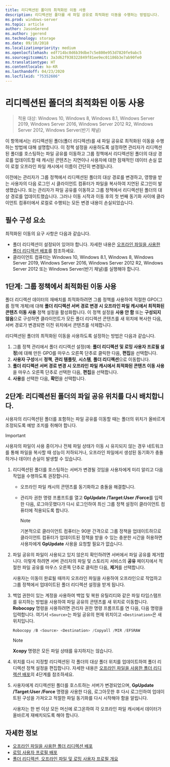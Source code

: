 ```yaml
---
title: 리디렉션된 폴더의 최적화된 이동 사용
description: 리디렉션된 폴더를 새 파일 공유로 최적화된 이동을 수행하는 방법입니다.
ms.prod: windows-server
ms.topic: article
author: JasonGerend
ms.author: jgerend
ms.technology: storage
ms.date: 09/10/2018
ms.localizationpriority: medium
ms.openlocfilehash: edf714bc0d6b39dbe7c5e800e953d7820fe9abc5
ms.sourcegitcommit: 3a3d62f938322849f81ee9ec01186b3e7ab90fe0
ms.translationtype: HT
ms.contentlocale: ko-KR
ms.lasthandoff: 04/23/2020
ms.locfileid: "75352606"
---
```

# <a name="enable-optimized-moves-of-redirected-folders"></a>리디렉션된 폴더의 최적화된 이동 사용

>적용 대상: Windows 10, Windows 8, Windows 8.1, Windows Server 2019, Windows Server 2016, Windows Server 2012 R2, Windows Server 2012, Windows Server(반기 채널)

이 항목에서는 리디렉션된 폴더(폴더 리디렉션)를 새 파일 공유로 최적화된 이동을 수행하는 방법에 대해 설명합니다. 이 정책 설정을 사용하도록 설정하면 관리자가 리디렉션된 폴더를 호스팅하는 파일 공유를 이동하고 그룹 정책에서 리디렉션된 폴더의 대상 경로를 업데이트할 때 캐시된 콘텐츠는 지연이나 사용자에 대한 잠재적인 데이터 손실 없이 로컬 오프라인 파일 캐시에서 이름이 간단히 변경됩니다.

이전에는 관리자가 그룹 정책에서 리디렉션된 폴더의 대상 경로를 변경하고, 영향을 받는 사용자의 다음 로그인 시 클라이언트 컴퓨터가 파일을 복사하여 지연된 로그인이 발생했습니다. 또는 관리자가 파일 공유를 이동하고 그룹 정책에서 리디렉션된 폴더의 대상 경로를 업데이트했습니다. 그러나 이동 시작과 이동 후의 첫 번째 동기화 사이에 클라이언트 컴퓨터에서 로컬로 수행되는 모든 변경 내용이 손실되었습니다.

## <a name="prerequisites"></a>필수 구성 요소

최적화된 이동의 요구 사항은 다음과 같습니다.

- 폴더 리디렉션이 설정되어 있어야 합니다. 자세한 내용은 [오프라인 파일을 사용한 폴더 리디렉션 배포](deploy-folder-redirection.md)를 참조하세요.
- 클라이언트 컴퓨터는 Windows 10, Windows 8.1, Windows 8, Windows Server 2019, Windows Server 2016, Windows Server 2012 R2, Windows Server 2012 또는 Windows Server(반기 채널)를 실행해야 합니다.

## <a name="step-1-enable-optimized-move-in-group-policy"></a>1단계: 그룹 정책에서 최적화된 이동 사용

폴더 리디렉션 데이터의 재배치를 최적화하려면 그룹 정책를 사용하여 적절한 GPO(그룹 정책 개체)에 대해 **폴더 리디렉션 서버 경로 변경 시 오프라인 파일 캐시에서 최적화된 콘텐츠 이동 사용** 정책 설정을 활성화합니다. 이 정책 설정을 **사용 안 함** 또는 **구성되지 않음**으로 구성하면 클라이언트가 모든 폴더 리디렉션 콘텐츠를 새 위치에 복사한 다음, 서버 경로가 변경되면 이전 위치에서 콘텐츠를 삭제합니다.

리디렉션된 폴더의 최적화된 이동을 사용하도록 설정하는 방법은 다음과 같습니다.

1. 그룹 정책 관리에서 폴더 리디렉션 설정(예: **폴더 리디렉션 및 로밍 사용자 프로필 설정**)에 대해 만든 GPO를 마우스 오른쪽 단추로 클릭한 다음, **편집**을 선택합니다.
2. **사용자 구성**에서 **정책**, **관리 템플릿**, **시스템**, **폴더 리디렉션**으로 이동합니다.
3. **폴더 리디렉션 서버 경로 변경 시 오프라인 파일 캐시에서 최적화된 콘텐츠 이동 사용**을 마우스 오른쪽 단추로 선택한 다음, **편집**을 선택합니다.
4. **사용**를 선택한 다음, **확인**을 선택합니다.

## <a name="step-2-relocate-the-file-share-for-redirected-folders"></a>2단계: 리디렉션된 폴더의 파일 공유 위치를 다시 배치합니다.

사용자의 리디렉션된 폴더를 포함하는 파일 공유를 이동할 때는 폴더의 위치가 올바르게 조정되도록 예방 조치를 취해야 합니다.

>[!IMPORTANT]
>사용자의 파일이 사용 중이거나 전체 파일 상태가 이동 시 유지되지 않는 경우 네트워크를 통해 파일을 복사할 때 성능이 저하되거나, 오프라인 파일에서 생성된 동기화가 충돌하거나 데이터 손실이 발생할 수 있습니다.

1. 리디렉션된 폴더를 호스팅하는 서버가 변경될 것임을 사용자에게 미리 알리고 다음 작업을 수행하도록 권장합니다.

      - 오프라인 파일 캐시의 콘텐츠를 동기화하고 충돌을 해결합니다.
      - 관리자 권한 명령 프롬프트를 열고 **GpUpdate /Target:User /Force**를 입력한 다음, 로그아웃했다가 다시 로그인하여 최신 그룹 정책 설정이 클라이언트 컴퓨터에 적용되도록 합니다.

        >[!NOTE]
        >기본적으로 클라이언트 컴퓨터는 90분 간격으로 그룹 정책을 업데이트하므로 클라이언트 컴퓨터가 업데이트된 정책을 받을 수 있는 충분한 시간을 허용하면 사용자에게 **GpUpdate** 사용을 요청할 필요가 없습니다.
2. 파일 공유의 파일이 사용되고 있지 않은지 확인하려면 서버에서 파일 공유를 제거합니다. 이렇게 하려면 서버 관리자의 파일 및 스토리지 서비스의 **공유** 페이지에서 적절한 파일 공유를 마우스 오른쪽 단추로 클릭한 다음, **제거**를 선택합니다.

    사용자는 이동이 완료될 때까지 오프라인 파일을 사용하여 오프라인으로 작업하고 그룹 정책에서 업데이트된 폴더 리디렉션 설정을 받게 됩니다.

3. 백업 권한이 있는 계정을 사용하여 백업 및 복원 유틸리티와 같은 파일 타임스탬프를 유지하는 방법을 사용하여 파일 공유의 콘텐츠를 새 위치로 이동합니다. **Robocopy** 명령을 사용하려면 관리자 권한 명령 프롬프트를 연 다음, 다음 명령을 입력합니다. 여기서 ```<Source>```는 파일 공유의 현재 위치이고 ```<Destination>```은 새 위치입니다.

    ```PowerShell
    Robocopy /B <Source> <Destination> /Copyall /MIR /EFSRAW
    ```

    >[!NOTE]
    >**Xcopy** 명령은 모든 파일 상태를 유지하지는 않습니다.
4. 위치를 다시 지정할 리디렉션된 각 폴더의 대상 폴더 위치를 업데이트하여 폴더 리디렉션 정책 설정을 편집합니다. 자세한 내용은 [오프라인 파일을 사용한 폴더 리디렉션 배포](deploy-folder-redirection.md)의 4단계를 참조하세요.
5. 사용자에게 리디렉션된 폴더를 호스트하는 서버가 변경되었으며, **GpUpdate /Target:User /Force** 명령을 사용한 다음, 로그아웃한 후 다시 로그인하여 업데이트된 구성을 가져오고 적절한 파일 동기화를 다시 시작해야 함을 알립니다.

    사용자는 한 번 이상 모든 머신에 로그온하여 각 오프라인 파일 캐시에서 데이터가 올바르게 재배치되도록 해야 합니다.

## <a name="more-information"></a>자세한 정보

* [오프라인 파일을 사용한 폴더 리디렉션 배포](deploy-folder-redirection.md)
* [로밍 사용자 프로필 배포](deploy-roaming-user-profiles.md)
* [폴더 리디렉션, 오프라인 파일 및 로밍 사용자 프로필 개요](folder-redirection-rup-overview.md)